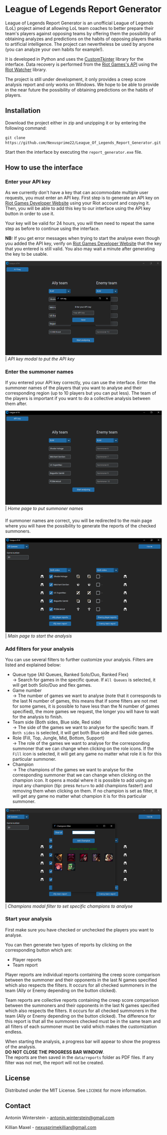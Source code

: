 # League of Legends Report Generator

League of Legends Report Generator is an unofficial League of Legends (LoL) project aimed at allowing LoL team coaches to better prepare their team's players against opposing teams by offering them the possibility of obtaining analyzes and predictions on the habits of opposing players thanks to artificial intelligence. The project can nevertheless be used by anyone (you can analyze your own habits for example!).

It is developed in Python and uses the [CustomTkinter](https://github.com/TomSchimansky/CustomTkinter) library for the interface. Data recovery is performed from the [Riot Games's API](https://developer.riotgames.com/apis) using the [Riot Watcher](https://github.com/pseudonym117/Riot-Watcher) library.

The project is still under development, it only provides a creep score analysis report and only works on Windows. We hope to be able to provide in the near future the possibility of obtaining predictions on the habits of players.

## Installation

Download the project either in zip and unzipping it or by entering the following command:
```
git clone https://github.com/Nexusprime22/League_Of_Legends_Report_Generator.git
```
Start then the interface by executing the `report_generator.exe` file.

## How to use the interface

### Enter your API key

As we currently don't have a key that can accommodate multiple user requests, you must enter an API key.
First step is to generate an API key on [Riot Games Developer Website](https://developer.riotgames.com/) using your Riot account and copying it. Then, you will be able to add this key to our interface using the API key button in order to use it.

Your key will be valid for 24 hours, you will then need to repeat the same step as before to continue using the interface.

**NB:** If you get error messages when trying to start the analyse even though you added the API key, verify on [Riot Games Developer Website](https://developer.riotgames.com/) that the key that you entered is still valid. You also may wait a minute after generating the key to be usable.

![](media/readme_images/api_key.png)
| _API key modal to put the API key_

### Enter the summoner names

If you entered your API key correctly, you can use the interface.
Enter the summoner names of the players that you want to analyse and their corresponding region (up to 10 players but you can put less). The team of the players is important if you want to do a collective analysis between them after.

![](media/readme_images/home_page.png)
| _Home page to put summoner names_

###

If summoner names are correct, you will be redirected to the main page where you will have the possibility to generate the reports of the checked summoners.

![](media/readme_images/main_page.png)
| _Main page to start the analysis_

### Add filters for your analysis

You can use several filters to further customize your analysis. Filters are listed and explained below:

- Queue type (All Queues, Ranked Solo/Duo, Ranked Flex)<br />
  -> Search for games in the specific queue. If `All Queues` is selected, it will get both Solo/Duo and flex games.
- Game number<br />
  -> The number of games we want to analyse (note that it corresponds to the last N number of games, this means that if some filters are not met for some games, it is possible to have less than the N number of games specified), the more games we request, the longer you will have to wait for the analysis to finish.
- Team side (Both sides, Blue side, Red side)<br />
  -> The side of the games we want to analyse for the specific team. If `Both sides` is selected, it will get both Blue side and Red side games.
- Role (Fill, Top, Jungle, Mid, Bottom, Support)<br />
  -> The role of the games we want to analyse for the corresponding summoner that we can change when clicking on the role icons. If the `Fill` icon is selected, it will get any game no matter what role it is for this particular summoner.
- Champion<br />
  -> The champions of the games we want to analyse for the corresponding summoner that we can change when clicking on the champion icon. It opens a modal where it is possible to add using an input any champion (tip: press `Return` to add champions faster!) and removing them when clicking on them. If no champion is set as filter, it will get any game no matter what champion it is for this particular summoner.

![](media/readme_images/champions_filter.png)
| _Champions modal filter to set specific champions to analyse_

### Start your analysis

First make sure you have checked or unchecked the players you want to analyse.

You can then generate two types of reports by clicking on the corresponding button which are:

- Player reports
- Team report

Player reports are individual reports containing the creep score comparison between the summoner and their opponents in the last N games specified which also respects the filters. It occurs for all checked summoners in the team (Ally or Enemy depending on the button clicked).

Team reports are collective reports containing the creep score comparison between the summoners and their opponents in the last N games specified which also respects the filters. It occurs for all checked summoners in the team (Ally or Enemy depending on the button clicked). The difference for this report is that all the summoners checked must be in the same team and all filters of each summoner must be valid which makes the customization endless.

When starting the analysis, a progress bar will appear to show the progress of the analysis.<br />
**DO NOT CLOSE THE PROGRESS BAR WINDOW**.<br />
The reports are then saved in the `data/reports` folder as PDF files. If any filter was not met, the report will not be created.

## License

Distributed under the MIT License. See `LICENSE` for more information.

## Contact
Antonin Winterstein - antonin.winterstein@gmail.com

Killian Maxel - nexusprimekillian@gmail.com

